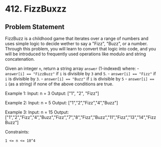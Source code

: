 # 412. FizzBuxzz
## Problem Statement
FizzBuzz is a childhood game that iterates over a range of numbers and uses simple logic to decide wether to say a "Fizz", "Buzz", or a number. Through this problem, you will learn to convert that logic into code, and you will be introduced to frequently used operations like modulo and string concatenation.

Given an integer `n`, return a string array `answer` (1-indexed) where:
    - `answer[i] == "FizzBuzz"` if `i` is divisible by `3` and `5`.
    - `answer[i] == "Fizz"` if `i` is divisible by `3`.
    - `answer[i] == "Buzz"` if `i` is divisible by `5`
    - `answer[i] == i` (as a string) if none of the above conditions are true.

Example 1:
    Input: n = 3
    Output: ["1", "2", "Fizz"]

Example 2:
    Input: n = 5
    Output: ["1","2","Fizz","4","Buzz"]

Example 3:
    Input: n = 15
    Output:
    ["1","2","Fizz","4","Buzz","Fizz","7","8","Fizz","Buzz","11","Fizz","13","14","FizzBuzz"]

Constraints:
```
1 <= n <= 10^4
```